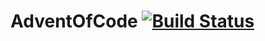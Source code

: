 # AdventOfCode [![Build Status](https://travis-ci.org/arthrp/AdventOfCode.svg?branch=master)](https://travis-ci.org/arthrp/AdventOfCode)
